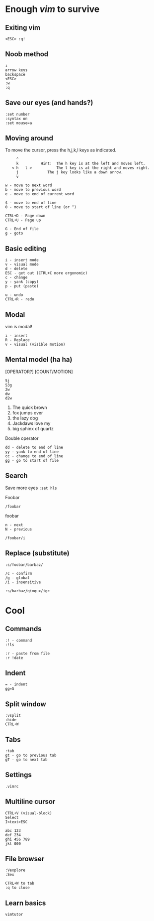 # Enough *vim* to survive

## Exiting vim

	<ESC> :q!

## Noob method

	i
	arrow keys
	backspace
	<ESC>
	:w
	:q

## Save our eyes (and hands?)

	:set number
	:syntax on
	:set mouse=a

## Moving around

To move the cursor, press the h,j,k,l keys as indicated.

	     ^
	     k		    Hint:  The h key is at the left and moves left.
       < h	 l >		   The l key is at the right and moves right.
	     j			   The j key looks like a down arrow.
	     v

	w - move to next word
	b - move to previous word
	e - move to end of current word

	$ - move to end of line
	0 - move to start of line (or ^)

	CTRL+D - Page down
	CTRL+U - Page up

	G - End of file
	g - goto

## Basic editing

	i - insert mode
	v - visual mode
	d - delete
	ESC - get out (CTRL+C more ergonomic)
	c - change
	y - yank (copy)
	p - put (paste)

	u - undo
	CTRL+R - redo


## Modal

vim is modal!

	i - insert
	R - Replace
	v - visual (visible motion)

## Mental model (ha ha)

[OPERATOR?] [COUNT/MOTION]

	5j
	53g
	2w
	dw
	d2w

1. The quick brown
2. fox jumps over
3. the lazy dog
4. Jackdaws love my
5. big sphinx of quartz

Double operator

	dd - delete to end of line
	yy - yank to end of line
	cc - change to end of line
	gg - go to start of file

## Search

Save more eyes `:set hls`

Foobar

	/foobar

foobar

	n - next
	N - previous

	/foobar/i

## Replace (substitute)

	:s/foobar/barbaz/

	/c - confirm
	/g - global
	/i - insensitive

	:s/barbaz/qixqux/igc

# Cool

## Commands

	:! - command
	:!ls

	:r - paste from file
	:r !date

## Indent

	= - indent
	gg=G

## Split window

	:vsplit
	:hide
	CTRL+W

## Tabs

	:tab
	gt - go to previous tab
	gT - go to next tab

## Settings

	.vimrc

## Multiline cursor

	CTRL+V (visual-block)
	Select
	I<text>ESC

	abc 123
	def 234 
	ghi 456 789
	jkl 000

## File browser

	:Vexplore
	:Sex
	
	CTRL+W to tab
	:q to close

## Learn basics

	vimtutor
